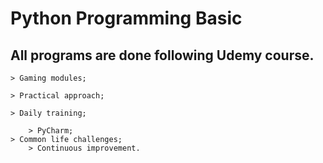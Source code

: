 # Python Programming Basiс


## All programs are done following Udemy course.

	> Gaming modules;
 
	> Practical approach;
 
	> Daily training;
 
        > PyCharm;
	> Common life challenges;
        > Continuous improvement.

